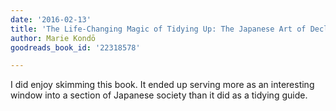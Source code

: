 ```yaml
---
date: '2016-02-13'
title: 'The Life-Changing Magic of Tidying Up: The Japanese Art of Decluttering and Organizing'
author: Marie Kondō
goodreads_book_id: '22318578'

---
```

I did enjoy skimming this book. It ended up serving more as an interesting window into a section of Japanese society than it did as a tidying guide.
